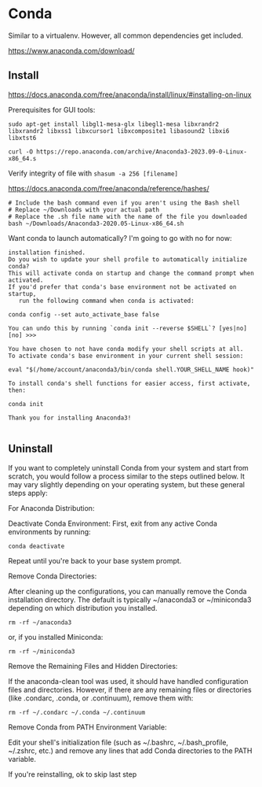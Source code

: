 # Conda

Similar to a virtualenv. However, all common dependencies get included. 

https://www.anaconda.com/download/

## Install

https://docs.anaconda.com/free/anaconda/install/linux/#installing-on-linux

Prerequisites for GUI tools:

```
sudo apt-get install libgl1-mesa-glx libegl1-mesa libxrandr2 libxrandr2 libxss1 libxcursor1 libxcomposite1 libasound2 libxi6 libxtst6
```

```
curl -O https://repo.anaconda.com/archive/Anaconda3-2023.09-0-Linux-x86_64.s
```

Verify integrity of file with `shasum -a 256 [filename]`

https://docs.anaconda.com/free/anaconda/reference/hashes/


```
# Include the bash command even if you aren't using the Bash shell
# Replace ~/Downloads with your actual path
# Replace the .sh file name with the name of the file you downloaded
bash ~/Downloads/Anaconda3-2020.05-Linux-x86_64.sh
```



Want conda to launch automatically? I'm going to go with no for now:

```
installation finished.
Do you wish to update your shell profile to automatically initialize conda?
This will activate conda on startup and change the command prompt when activated.
If you'd prefer that conda's base environment not be activated on startup,
   run the following command when conda is activated:

conda config --set auto_activate_base false

You can undo this by running `conda init --reverse $SHELL`? [yes|no]
[no] >>> 

You have chosen to not have conda modify your shell scripts at all.
To activate conda's base environment in your current shell session:

eval "$(/home/account/anaconda3/bin/conda shell.YOUR_SHELL_NAME hook)" 

To install conda's shell functions for easier access, first activate, then:

conda init

Thank you for installing Anaconda3!


```

## Uninstall

If you want to completely uninstall Conda from your system and start from scratch, you would follow a process similar to the steps outlined below. It may vary slightly depending on your operating system, but these general steps apply:

For Anaconda Distribution:

Deactivate Conda Environment:
First, exit from any active Conda environments by running:

```
conda deactivate
```

Repeat until you're back to your base system prompt.

Remove Conda Directories:

After cleaning up the configurations, you can manually remove the Conda installation directory. The default is typically ~/anaconda3 or ~/miniconda3 depending on which distribution you installed.

```
rm -rf ~/anaconda3
```

or, if you installed Miniconda:

```
rm -rf ~/miniconda3
```

Remove the Remaining Files and Hidden Directories:

If the anaconda-clean tool was used, it should have handled configuration files and directories. However, if there are any remaining files or directories (like .condarc, .conda, or .continuum), remove them with:

```
rm -rf ~/.condarc ~/.conda ~/.continuum
```

Remove Conda from PATH Environment Variable:

Edit your shell's initialization file (such as ~/.bashrc, ~/.bash_profile, ~/.zshrc, etc.) and remove any lines that add Conda directories to the PATH variable. 

If you're reinstalling, ok to skip last step

